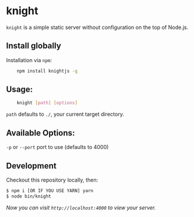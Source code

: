 # knight

`knight` is a simple static server without configuration on the top of Node.js.

## Install globally

Installation via `npm`:
``` bash
    npm install knightjs -g
```

## Usage:
``` bash
    knight [path] [options]
```
`path` defaults to `./`, your current target directory.

## Available Options:
`-p` or `--port` port to use (defaults to 4000)

## Development
Checkout this repository locally, then:
``` bash
$ npm i [OR IF YOU USE YARN] yarn
$ node bin/knight
```
*Now you can visit `http://localhost:4000` to view your server.*
